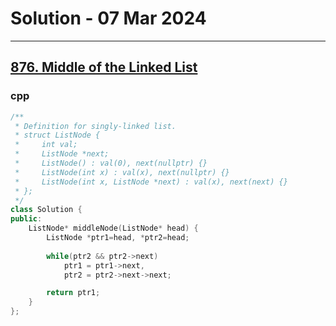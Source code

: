 # Solution - 07 Mar 2024

---
## [876. Middle of the Linked List](https://leetcode.com/problems/middle-of-the-linked-list)

### cpp
```cpp
/**
 * Definition for singly-linked list.
 * struct ListNode {
 *     int val;
 *     ListNode *next;
 *     ListNode() : val(0), next(nullptr) {}
 *     ListNode(int x) : val(x), next(nullptr) {}
 *     ListNode(int x, ListNode *next) : val(x), next(next) {}
 * };
 */
class Solution {
public:
    ListNode* middleNode(ListNode* head) {
        ListNode *ptr1=head, *ptr2=head;
        
        while(ptr2 && ptr2->next)
            ptr1 = ptr1->next,
            ptr2 = ptr2->next->next;

        return ptr1;
    }
};
```
